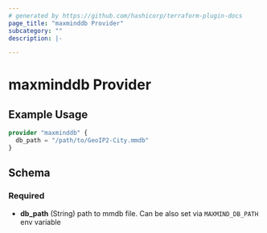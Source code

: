 ```yaml
---
# generated by https://github.com/hashicorp/terraform-plugin-docs
page_title: "maxminddb Provider"
subcategory: ""
description: |-

---
```


# maxminddb Provider



## Example Usage

```terraform
provider "maxminddb" {
  db_path = "/path/to/GeoIP2-City.mmdb"
}
```

<!-- schema generated by tfplugindocs -->
## Schema

### Required

- **db_path** (String) path to mmdb file. Can be also set via `MAXMIND_DB_PATH` env variable
